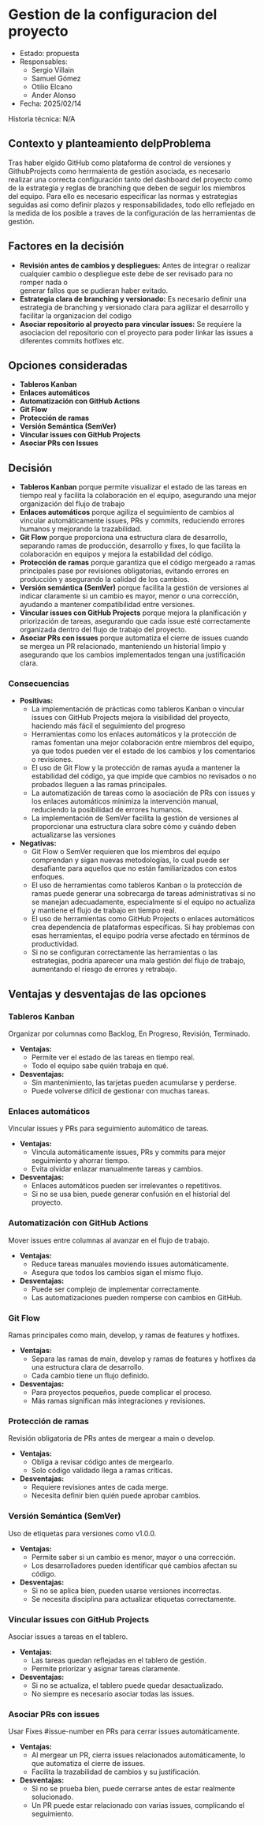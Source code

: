 # Gestion de la configuracion del proyecto

* Estado: propuesta
* Responsables:
    - Sergio Villain
    - Samuel Gómez
    - Otilio Elcano
    - Ander Alonso
* Fecha: 2025/02/14

Historia técnica: N/A

## Contexto y planteamiento delpProblema

Tras haber elgido GitHub como plataforma de control de versiones y GithubProjects como herrmaienta de gestión asociada, es necesario realizar una correcta configuración tanto del dashboard del proyecto como de la estrategia y reglas de branching que deben de seguir los miembros del equipo. Para ello es necesario especificar las normas y estrategias seguidas asi como definir plazos y responsabilidades, todo ello reflejado en la medida de los posible a traves de la configuración de las herramientas de gestión.

## Factores en la decisión

- **Revisión antes de cambios y despliegues:** Antes de integrar o realizar cualquier cambio o despliegue este debe de ser revisado para no romper nada o     
generar fallos que se pudieran haber evitado.
- **Estrategia clara de branching y versionado:** Es necesario definir una estrategia de branching y versionado clara para agilizar el desarrollo y facilitar la organizacion del codigo
- **Asociar repositorio al proyecto para vincular issues:** Se requiere la asociacion del repositorio con el proyecto para poder linkar las issues a diferentes commits hotfixes etc.

## Opciones consideradas

- **Tableros Kanban**
- **Enlaces automáticos**
- **Automatización con GitHub Actions**
- **Git Flow**
- **Protección de ramas**
- **Versión Semántica (SemVer)** 
- **Vincular issues con GitHub Projects** 
- **Asociar PRs con Issues**


## Decisión

- **Tableros Kanban** porque permite visualizar el estado de las tareas en tiempo real y facilita la colaboración en el equipo, asegurando una mejor organización del flujo de trabajo
- **Enlaces automáticos** porque agiliza el seguimiento de cambios al vincular automáticamente issues, PRs y commits, reduciendo errores humanos y mejorando la trazabilidad.
- **Git Flow** porque proporciona una estructura clara de desarrollo, separando ramas de producción, desarrollo y fixes, lo que facilita la colaboración en equipos y mejora la estabilidad del código.
- **Protección de ramas** porque garantiza que el código mergeado a ramas principales pase por revisiones obligatorias, evitando errores en producción y asegurando la calidad de los cambios.
- **Versión semántica (SemVer)** porque facilita la gestión de versiones al indicar claramente si un cambio es mayor, menor o una corrección, ayudando a mantener compatibilidad entre versiones.
- **Vincular issues con GitHub Projects** porque mejora la planificación y priorización de tareas, asegurando que cada issue esté correctamente organizada dentro del flujo de trabajo del proyecto.
- **Asociar PRs con issues** porque automatiza el cierre de issues cuando se mergea un PR relacionado, manteniendo un historial limpio y asegurando que los cambios implementados tengan una justificación clara.

### Consecuencias
-  **Positivas:**
    - La implementación de prácticas como tableros Kanban o vincular issues con GitHub Projects mejora la visibilidad del proyecto, haciendo más fácil el seguimiento del progreso
    - Herramientas como los enlaces automáticos y la protección de ramas fomentan una mejor colaboración entre miembros del equipo, ya que todos pueden ver el estado de los cambios y los comentarios o revisiones.
    - El uso de Git Flow y la protección de ramas ayuda a mantener la estabilidad del código, ya que impide que cambios no revisados o no probados lleguen a las ramas principales.
    - La automatización de tareas como la asociación de PRs con issues y los enlaces automáticos minimiza la intervención manual, reduciendo la posibilidad de errores humanos.
    - La implementación de SemVer facilita la gestión de versiones al proporcionar una estructura clara sobre cómo y cuándo deben actualizarse las versiones
-  **Negativas:**
    - Git Flow o SemVer requieren que los miembros del equipo comprendan y sigan nuevas metodologías, lo cual puede ser desafiante para aquellos que no están familiarizados con estos enfoques.
    - El uso de herramientas como tableros Kanban o la protección de ramas puede generar una sobrecarga de tareas administrativas si no se manejan adecuadamente, especialmente si el equipo no actualiza y mantiene el flujo de trabajo en tiempo real.
    - El uso de herramientas como GitHub Projects o enlaces automáticos crea dependencia de plataformas específicas. Si hay problemas con esas herramientas, el equipo podría verse afectado en términos de productividad.
    - Si no se configuran correctamente las herramientas o las estrategias, podría aparecer una mala gestión del flujo de trabajo, aumentando el riesgo de errores y retrabajo.

## Ventajas y desventajas de las opciones

### Tableros Kanban
Organizar por columnas como Backlog, En Progreso, Revisión, Terminado.

-   **Ventajas:**
    - Permite ver el estado de las tareas en tiempo real.
    - Todo el equipo sabe quién trabaja en qué.
-   **Desventajas:**
    - Sin mantenimiento, las tarjetas pueden acumularse y perderse.
    - Puede volverse difícil de gestionar con muchas tareas.

### Enlaces automáticos
Vincular issues y PRs para seguimiento automático de tareas.

-   **Ventajas:**
    - Vincula automáticamente issues, PRs y commits para mejor seguimiento y ahorrar tiempo.
    - Evita olvidar enlazar manualmente tareas y cambios.
-   **Desventajas:**
    - Enlaces automáticos pueden ser irrelevantes o repetitivos.
    - Si no se usa bien, puede generar confusión en el historial del proyecto.

### Automatización con GitHub Actions
Mover issues entre columnas al avanzar en el flujo de trabajo.
-   **Ventajas:**
    - Reduce tareas manuales moviendo issues automáticamente.
    - Asegura que todos los cambios sigan el mismo flujo.
-   **Desventajas:**
    - Puede ser complejo de implementar correctamente.
    - Las automatizaciones pueden romperse con cambios en GitHub.

### Git Flow
Ramas principales como main, develop, y ramas de features y hotfixes.

-   **Ventajas:**
    - Separa las ramas de main, develop y ramas de features y hotfixes da una estructura clara de desarrollo.
    - Cada cambio tiene un flujo definido.
-   **Desventajas:**
    - Para proyectos pequeños, puede complicar el proceso.
    - Más ramas significan más integraciones y revisiones.

### Protección de ramas
Revisión obligatoria de PRs antes de mergear a main o develop.

-   **Ventajas:**
    - Obliga a revisar código antes de mergearlo.
    - Solo código validado llega a ramas críticas.
-   **Desventajas:**
    - Requiere revisiones antes de cada merge. 
    - Necesita definir bien quién puede aprobar cambios.

### Versión Semántica (SemVer)
Uso de etiquetas para versiones como v1.0.0.

-   **Ventajas:**
    - Permite saber si un cambio es menor, mayor o una corrección.
    - Los desarrolladores pueden identificar qué cambios afectan su código.
-   **Desventajas:**
    - Si no se aplica bien, pueden usarse versiones incorrectas.
    - Se necesita disciplina para actualizar etiquetas correctamente.

### Vincular issues con GitHub Projects
Asociar issues a tareas en el tablero.

-   **Ventajas:**
    - Las tareas quedan reflejadas en el tablero de gestión.
    - Permite priorizar y asignar tareas claramente.
-   **Desventajas:**
    - Si no se actualiza, el tablero puede quedar desactualizado.
    - No siempre es necesario asociar todas las issues.

### Asociar PRs con issues
Usar Fixes #issue-number en PRs para cerrar issues automáticamente.

-   **Ventajas:**
    - Al mergear un PR, cierra issues relacionados automáticamente, lo que automatiza el cierre de issues.
    - Facilita la trazabilidad de cambios y su justificación.
-   **Desventajas:**
    - Si no se prueba bien, puede cerrarse antes de estar realmente solucionado.
    - Un PR puede estar relacionado con varias issues, complicando el seguimiento.